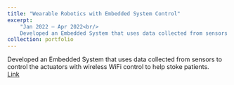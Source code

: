 ```yaml
---
title: "Wearable Robotics with Embedded System Control"
excerpt: 
    "Jan 2022 – Apr 2022<br/>
    Developed an Embedded System that uses data collected from sensors to control the actuators with wireless WiFi control to help stoke patients."
collection: portfolio
---
```


Developed an Embedded System that uses data collected from sensors to control the actuators with wireless WiFi control to help stoke patients.<br/>
[Link](https://github.com/Tatwik19/Team205-Watching-Distance)
